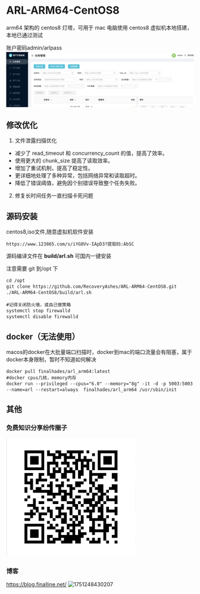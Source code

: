 # ARL-ARM64-CentOS8

arm64 架构的 centos8 灯塔，可用于 mac 电脑使用  centos8 虚拟机本地搭建，本地已通过测试

账户密码admin/arlpass
![1751248230803](images/1751248230803.png)

## 修改优化

1. 文件泄露扫描优化

- 减少了 read_timeout 和 concurrency_count 的值，提高了效率。
- 使用更大的 chunk_size 提高了读取效率。
- 增加了重试机制，提高了稳定性。
- 更详细地处理了多种异常，包括网络异常和读取超时。
- 降低了错误阈值，避免因个别错误导致整个任务失败。

2. 修复长时间任务一直扫描卡死问题

## 源码安装

centos8,iso文件,随意虚拟机软件安装

```
https://www.123865.com/s/iYG0Vv-IApD3?提取码:AbSC
```

源码编译文件在 **build/arl.sh**
可国内一键安装

注意需要 git 到/opt 下

```
cd /opt
git clone https://github.com/RecoveryAshes/ARL-ARM64-CentOS8.git
./ARL-ARM64-CentOS8/build/arl.sh

#记得关闭防火墙，或自己做策略
systemctl stop firewalld
systemctl disable firewalld
```

## docker（无法使用）

macos的docker在大批量端口扫描时，docker到mac的端口流量会有阻塞，属于docker本身限制，暂时不知道如何解决

```
docker pull finalhades/arl_arm64:latest
#docker cpus几核，memory内存
docker run --privileged --cpus="6.0" --memory="8g" -it -d -p 5003:5003 --name=arl --restart=always  finalhades/arl_arm64 /usr/sbin/init
```

## 其他

### 免费知识分享纷传圈子

![1751248354292](images/1751248354292.png)

### 博客

https://blog.finalline.net/
![1751248430207](image/1751248430207.png)
